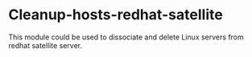 # Cleanup-hosts-redhat-satellite
This module could be used to dissociate and delete Linux servers from redhat satellite server.

